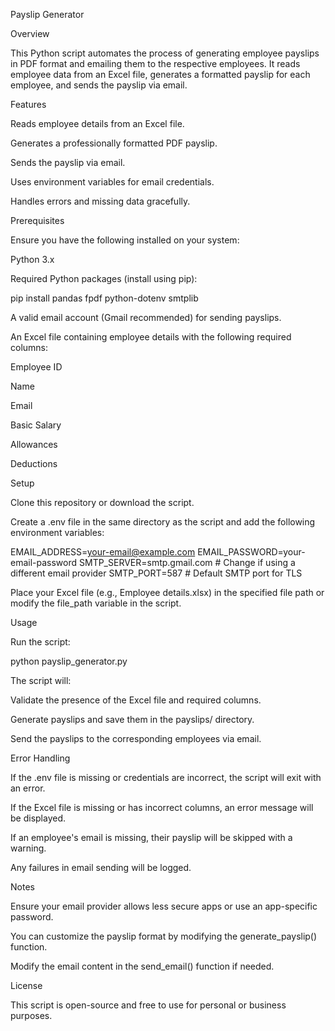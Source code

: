 Payslip Generator

Overview

This Python script automates the process of generating employee payslips in PDF format and emailing them to the respective employees. It reads employee data from an Excel file, generates a formatted payslip for each employee, and sends the payslip via email.

Features

Reads employee details from an Excel file.

Generates a professionally formatted PDF payslip.

Sends the payslip via email.

Uses environment variables for email credentials.

Handles errors and missing data gracefully.

Prerequisites

Ensure you have the following installed on your system:

Python 3.x

Required Python packages (install using pip):

pip install pandas fpdf python-dotenv smtplib

A valid email account (Gmail recommended) for sending payslips.

An Excel file containing employee details with the following required columns:

Employee ID

Name

Email

Basic Salary

Allowances

Deductions

Setup

Clone this repository or download the script.

Create a .env file in the same directory as the script and add the following environment variables:

EMAIL_ADDRESS=your-email@example.com
EMAIL_PASSWORD=your-email-password
SMTP_SERVER=smtp.gmail.com  # Change if using a different email provider
SMTP_PORT=587  # Default SMTP port for TLS

Place your Excel file (e.g., Employee details.xlsx) in the specified file path or modify the file_path variable in the script.

Usage

Run the script:

python payslip_generator.py

The script will:

Validate the presence of the Excel file and required columns.

Generate payslips and save them in the payslips/ directory.

Send the payslips to the corresponding employees via email.

Error Handling

If the .env file is missing or credentials are incorrect, the script will exit with an error.

If the Excel file is missing or has incorrect columns, an error message will be displayed.

If an employee's email is missing, their payslip will be skipped with a warning.

Any failures in email sending will be logged.

Notes

Ensure your email provider allows less secure apps or use an app-specific password.

You can customize the payslip format by modifying the generate_payslip() function.

Modify the email content in the send_email() function if needed.

License

This script is open-source and free to use for personal or business purposes.
